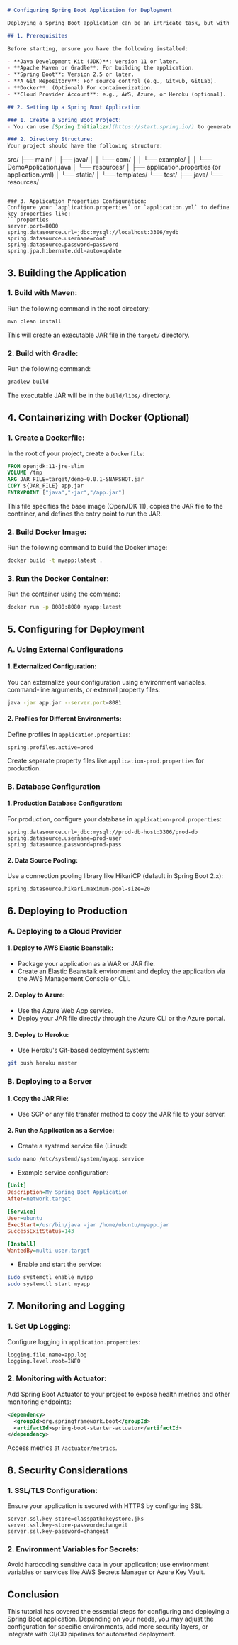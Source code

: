 ```markdown
# Configuring Spring Boot Application for Deployment

Deploying a Spring Boot application can be an intricate task, but with the right setup and configuration, it can be streamlined for both development and production environments. This tutorial will guide you through the steps necessary to configure and deploy a Spring Boot application effectively.

## 1. Prerequisites

Before starting, ensure you have the following installed:

- **Java Development Kit (JDK)**: Version 11 or later.
- **Apache Maven or Gradle**: For building the application.
- **Spring Boot**: Version 2.5 or later.
- **A Git Repository**: For source control (e.g., GitHub, GitLab).
- **Docker**: (Optional) For containerization.
- **Cloud Provider Account**: e.g., AWS, Azure, or Heroku (optional).

## 2. Setting Up a Spring Boot Application

### 1. Create a Spring Boot Project:
- You can use [Spring Initializr](https://start.spring.io/) to generate a new Spring Boot project. Choose the dependencies you need, such as Spring Web, Spring Data JPA, etc.

### 2. Directory Structure:
Your project should have the following structure:
```
src/
├── main/
│   ├── java/
│   │   └── com/
│   │       └── example/
│   │           └── DemoApplication.java
│   └── resources/
│       ├── application.properties (or application.yml)
│       └── static/
│       └── templates/
└── test/
    ├── java/
    └── resources/
```

### 3. Application Properties Configuration:
Configure your `application.properties` or `application.yml` to define key properties like:
```properties
server.port=8080
spring.datasource.url=jdbc:mysql://localhost:3306/mydb
spring.datasource.username=root
spring.datasource.password=password
spring.jpa.hibernate.ddl-auto=update
```

## 3. Building the Application

### 1. Build with Maven:
Run the following command in the root directory:
```bash
mvn clean install
```
This will create an executable JAR file in the `target/` directory.

### 2. Build with Gradle:
Run the following command:
```bash
gradlew build
```
The executable JAR will be in the `build/libs/` directory.

## 4. Containerizing with Docker (Optional)

### 1. Create a Dockerfile:
In the root of your project, create a `Dockerfile`:
```dockerfile
FROM openjdk:11-jre-slim
VOLUME /tmp
ARG JAR_FILE=target/demo-0.0.1-SNAPSHOT.jar
COPY ${JAR_FILE} app.jar
ENTRYPOINT ["java","-jar","/app.jar"]
```
This file specifies the base image (OpenJDK 11), copies the JAR file to the container, and defines the entry point to run the JAR.

### 2. Build Docker Image:
Run the following command to build the Docker image:
```bash
docker build -t myapp:latest .
```

### 3. Run the Docker Container:
Run the container using the command:
```bash
docker run -p 8080:8080 myapp:latest
```

## 5. Configuring for Deployment

### A. Using External Configurations

#### 1. Externalized Configuration:
You can externalize your configuration using environment variables, command-line arguments, or external property files:
```bash
java -jar app.jar --server.port=8081
```

#### 2. Profiles for Different Environments:
Define profiles in `application.properties`:
```properties
spring.profiles.active=prod
```
Create separate property files like `application-prod.properties` for production.

### B. Database Configuration

#### 1. Production Database Configuration:
For production, configure your database in `application-prod.properties`:
```properties
spring.datasource.url=jdbc:mysql://prod-db-host:3306/prod-db
spring.datasource.username=prod-user
spring.datasource.password=prod-pass
```

#### 2. Data Source Pooling:
Use a connection pooling library like HikariCP (default in Spring Boot 2.x):
```properties
spring.datasource.hikari.maximum-pool-size=20
```

## 6. Deploying to Production

### A. Deploying to a Cloud Provider

#### 1. Deploy to AWS Elastic Beanstalk:
- Package your application as a WAR or JAR file.
- Create an Elastic Beanstalk environment and deploy the application via the AWS Management Console or CLI.

#### 2. Deploy to Azure:
- Use the Azure Web App service.
- Deploy your JAR file directly through the Azure CLI or the Azure portal.

#### 3. Deploy to Heroku:
- Use Heroku's Git-based deployment system:
```bash
git push heroku master
```

### B. Deploying to a Server

#### 1. Copy the JAR File:
- Use SCP or any file transfer method to copy the JAR file to your server.

#### 2. Run the Application as a Service:
- Create a systemd service file (Linux):
```bash
sudo nano /etc/systemd/system/myapp.service
```
- Example service configuration:
```ini
[Unit]
Description=My Spring Boot Application
After=network.target

[Service]
User=ubuntu
ExecStart=/usr/bin/java -jar /home/ubuntu/myapp.jar
SuccessExitStatus=143

[Install]
WantedBy=multi-user.target
```
- Enable and start the service:
```bash
sudo systemctl enable myapp
sudo systemctl start myapp
```

## 7. Monitoring and Logging

### 1. Set Up Logging:
Configure logging in `application.properties`:
```properties
logging.file.name=app.log
logging.level.root=INFO
```

### 2. Monitoring with Actuator:
Add Spring Boot Actuator to your project to expose health metrics and other monitoring endpoints:
```xml
<dependency>
  <groupId>org.springframework.boot</groupId>
  <artifactId>spring-boot-starter-actuator</artifactId>
</dependency>
```
Access metrics at `/actuator/metrics`.

## 8. Security Considerations

### 1. SSL/TLS Configuration:
Ensure your application is secured with HTTPS by configuring SSL:
```properties
server.ssl.key-store=classpath:keystore.jks
server.ssl.key-store-password=changeit
server.ssl.key-password=changeit
```

### 2. Environment Variables for Secrets:
Avoid hardcoding sensitive data in your application; use environment variables or services like AWS Secrets Manager or Azure Key Vault.

## Conclusion

This tutorial has covered the essential steps for configuring and deploying a Spring Boot application. Depending on your needs, you may adjust the configuration for specific environments, add more security layers, or integrate with CI/CD pipelines for automated deployment.
```
